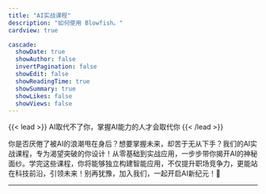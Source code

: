 ```yaml
---
title: "AI实战课程"
description: "如何使用 Blowfish。"
cardview: true

cascade:
  showDate: true
  showAuthor: false
  invertPagination: false
  showEdit: false
  showReadingTime: true
  showSummary: true
  showLikes: false
  showViews: false
---
```



{{< lead >}}
AI取代不了你，掌握AI能力的人才会取代你
{{< /lead >}}

你是否厌倦了被AI的浪潮甩在身后？想要掌握未来，却苦于无从下手？我们的AI实战课程，专为渴望突破的你设计！从零基础到实战应用，一步步带你揭开AI的神秘面纱。学完这些课程，你将能够独立构建智能应用，不仅提升职场竞争力，更能站在科技前沿，引领未来！别再犹豫，加入我们，一起开启AI新纪元！🌟

---
